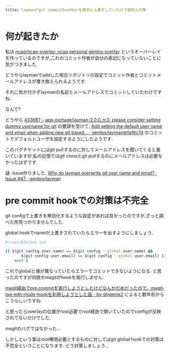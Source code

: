 ```yaml
---
title: laymanがgit commitのauthorを勝手に上書きしていたので報告と対策
---
```


# 何が起きたか

私は
[ncaq/ncaq-overlay: ncaq personal gentoo overlay](https://github.com/ncaq/ncaq-overlay)
というオーバーレイを作っているのですが,これのコミット作者が自分の表記になっていないことに気がつきました.

どうやらlaymanでaddした場合リポジトリの設定でコミット作者とコミットメールアドレスが書き換えられるようです.

それに気が付かずlaymanの名前とメールアドレスでコミットしていたわけですね.

なんで?

どうやら
[433687 – app-portage/layman-2.0.0_rc3: please consider setting dummy username for git](https://bugs.gentoo.org/433687)
の要請を受けて,
[Add setting the default user name and email when adding new git based… · gentoo/layman@faf6c74](https://github.com/gentoo/layman/commit/faf6c74c1aa866d62137dcf203b3bca7a0e32634)
のコミットでデフォルトユーザを設定するようにしたようです.

このバグチケットにはgit pullするのに対してメールアドレスを聞いてくると書いていますが,私の記憶ではgit cloneとgit pullするのにメールアドレスは必要なかったはずです.

謎.
issue作りました.
[Why do layman overwrite git user name and email? · Issue #47 · gentoo/layman](https://github.com/gentoo/layman/issues/47)

# pre commit hookでの対策は不完全

git configで上書きを無効化するような設定があれば良かったのですが,ざっと調べた所見つかりませんでした.

global hookでnameが上書きされていたらエラーを出すようにしましょう.

~~~zsh
#!/usr/bin/env zsh

[[ $(git config user.name) == $(git config --global user.name) &&
       $(git config user.email) == $(git config --global user.email) ]] ||
    exit 1
~~~

これでglobalと値が異なっていたらエラーでコミットできないようになる.
と思ったのですが何故かmagitがhookを実行しません.

[magit経由でpre.commitを実行しようとしたけどなんかだめだったので、magit-log-edit-mode-hookを利用しようとした話 - by shigemk2](http://www.shigemk2.com/entry/20130817/1376733661)
によると数年前からこうらしいですね.

と思ったらoverlayの位置がroot必要でroot経由で開いていたのでconfigが反映されてないだけでした.

magitのバグではなかった…

しかしという事はroot権限必要とするものに対してはgit global hookでの対策は不完全ということになります.
どう対策しましょう…

